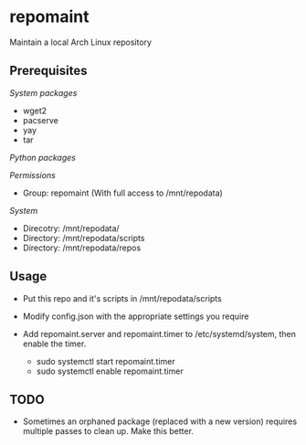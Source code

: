 # repomaint
Maintain a local Arch Linux repository

## Prerequisites
*System packages*

- wget2
- pacserve
- yay
- tar

*Python packages*

*Permissions*

- Group: repomaint (With full access to /mnt/repodata)

*System*

- Direcotry: /mnt/repodata/
- Directory: /mnt/repodata/scripts
- Directory: /mnt/repodata/repos

## Usage

- Put this repo and it's scripts in /mnt/repodata/scripts

- Modify config.json with the appropriate settings you require

- Add repomaint.server and repomaint.timer to /etc/systemd/system, then enable the timer.
    - sudo systemctl start repomaint.timer
    - sudo systemctl enable repomaint.timer

## TODO

- Sometimes an orphaned package (replaced with a new version) requires multiple passes to clean up. Make this better.
